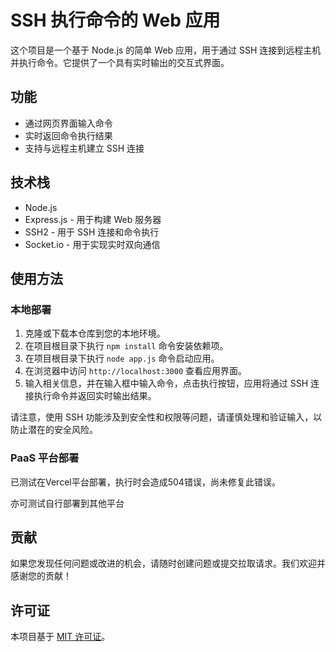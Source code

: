 # SSH 执行命令的 Web 应用

这个项目是一个基于 Node.js 的简单 Web 应用，用于通过 SSH 连接到远程主机并执行命令。它提供了一个具有实时输出的交互式界面。

## 功能

- 通过网页界面输入命令
- 实时返回命令执行结果
- 支持与远程主机建立 SSH 连接

## 技术栈

- Node.js
- Express.js - 用于构建 Web 服务器
- SSH2 - 用于 SSH 连接和命令执行
- Socket.io - 用于实现实时双向通信

## 使用方法
### 本地部署

1. 克隆或下载本仓库到您的本地环境。
2. 在项目根目录下执行 `npm install` 命令安装依赖项。
3. 在项目根目录下执行 `node app.js` 命令启动应用。
4. 在浏览器中访问 `http://localhost:3000` 查看应用界面。
5. 输入相关信息，并在输入框中输入命令，点击执行按钮，应用将通过 SSH 连接执行命令并返回实时输出结果。

请注意，使用 SSH 功能涉及到安全性和权限等问题，请谨慎处理和验证输入，以防止潜在的安全风险。

### PaaS 平台部署
已测试在Vercel平台部署，执行时会造成504错误，尚未修复此错误。

亦可测试自行部署到其他平台

## 贡献

如果您发现任何问题或改进的机会，请随时创建问题或提交拉取请求。我们欢迎并感谢您的贡献！

## 许可证

本项目基于 [MIT 许可证](LICENSE)。
